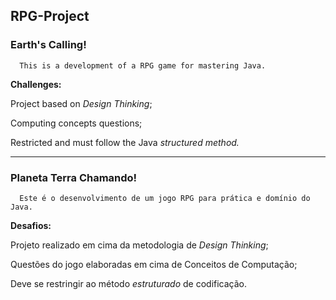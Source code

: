 ## RPG-Project 
### Earth's Calling! 
      This is a development of a RPG game for mastering Java.



<b>Challenges:</b>
  
 Project based on <i>Design Thinking</i>;
 
 Computing concepts questions;
 
 Restricted and must follow the Java _structured method._
 
 
 
______________________________________________________


### Planeta Terra Chamando!
      Este é o desenvolvimento de um jogo RPG para prática e domínio do Java.
 
 <b>Desafios: </b>

Projeto realizado em cima da metodologia de <i>Design Thinking</i>;

Questões do jogo elaboradas em cima de Conceitos de Computação;

Deve se restringir ao método <i>estruturado</i> de codificação. 
